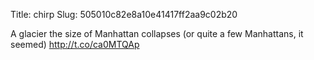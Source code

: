 Title: chirp
Slug: 505010c82e8a10e41417ff2aa9c02b20

A glacier the size of Manhattan collapses (or quite a few Manhattans, it seemed)  <a href="http://t.co/ca0MTQAp">http://t.co/ca0MTQAp</a>
